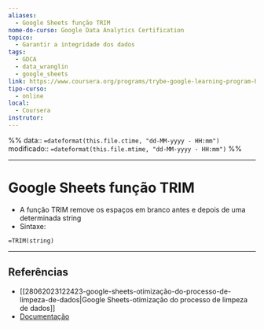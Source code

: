```yaml
---
aliases:
  - Google Sheets função TRIM
nome-do-curso: Google Data Analytics Certification
topico:
  - Garantir a integridade dos dados
tags:
  - GDCA
  - data_wranglin
  - google_sheets
link: https://www.coursera.org/programs/trybe-google-learning-program-hrevt/professional-certificates/google-data-analytics?collectionId=twDTY
tipo-curso:
  - online
local:
  - Coursera
instrutor:
---
```

%%
data:: `=dateformat(this.file.ctime, "dd-MM-yyyy - HH:mm")`
modificado:: `=dateformat(this.file.mtime, "dd-MM-yyyy - HH:mm")`
%%

---
# Google Sheets função TRIM

- A função TRIM remove os espaços em branco antes e depois de uma determinada string
- Sintaxe:
```
=TRIM(string)
```

----
## Referências 
- [[28062023122423-google-sheets-otimização-do-processo-de-limpeza-de-dados|Google Sheets-otimização do processo de limpeza de dados]]
- [Documentação](https://support.google.com/docs/answer/3094140?hl=en&sjid=11943168060303920875-SA)